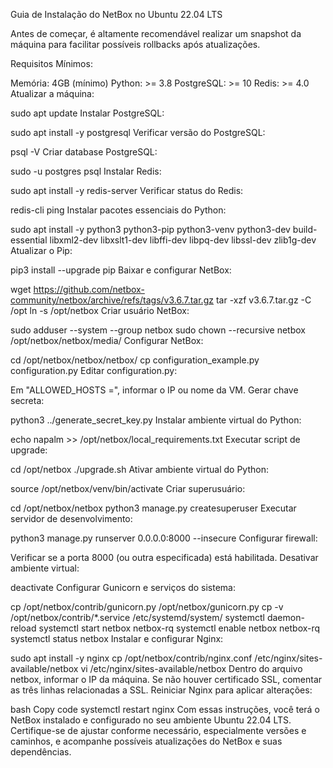 Guia de Instalação do NetBox no Ubuntu 22.04 LTS

Antes de começar, é altamente recomendável realizar um snapshot da máquina para facilitar possíveis rollbacks após atualizações.

Requisitos Mínimos:

Memória: 4GB (mínimo)
Python: >= 3.8
PostgreSQL: >= 10
Redis: >= 4.0
Atualizar a máquina:

sudo apt update
Instalar PostgreSQL:

sudo apt install -y postgresql
Verificar versão do PostgreSQL:

psql -V
Criar database PostgreSQL:

sudo -u postgres psql
Instalar Redis:

sudo apt install -y redis-server
Verificar status do Redis:

redis-cli ping
Instalar pacotes essenciais do Python:

sudo apt install -y python3 python3-pip python3-venv python3-dev build-essential libxml2-dev libxslt1-dev libffi-dev libpq-dev libssl-dev zlib1g-dev
Atualizar o Pip:

pip3 install --upgrade pip
Baixar e configurar NetBox:

wget https://github.com/netbox-community/netbox/archive/refs/tags/v3.6.7.tar.gz
tar -xzf v3.6.7.tar.gz -C /opt
ln -s /opt/netbox
Criar usuário NetBox:

sudo adduser --system --group netbox
sudo chown --recursive netbox /opt/netbox/netbox/media/
Configurar NetBox:

cd /opt/netbox/netbox/netbox/
cp configuration_example.py configuration.py
Editar configuration.py:

Em "ALLOWED_HOSTS =", informar o IP ou nome da VM.
Gerar chave secreta:

python3 ../generate_secret_key.py
Instalar ambiente virtual do Python:

echo napalm >> /opt/netbox/local_requirements.txt
Executar script de upgrade:

cd /opt/netbox
./upgrade.sh
Ativar ambiente virtual do Python:

source /opt/netbox/venv/bin/activate
Criar superusuário:

cd /opt/netbox/netbox
python3 manage.py createsuperuser
Executar servidor de desenvolvimento:

python3 manage.py runserver 0.0.0.0:8000 --insecure
Configurar firewall:

Verificar se a porta 8000 (ou outra especificada) está habilitada.
Desativar ambiente virtual:

deactivate
Configurar Gunicorn e serviços do sistema:

cp /opt/netbox/contrib/gunicorn.py /opt/netbox/gunicorn.py
cp -v /opt/netbox/contrib/*.service /etc/systemd/system/
systemctl daemon-reload
systemctl start netbox netbox-rq
systemctl enable netbox netbox-rq
systemctl status netbox
Instalar e configurar Nginx:

sudo apt install -y nginx
cp /opt/netbox/contrib/nginx.conf /etc/nginx/sites-available/netbox
vi /etc/nginx/sites-available/netbox
Dentro do arquivo netbox, informar o IP da máquina. Se não houver certificado SSL, comentar as três linhas relacionadas a SSL.
Reiniciar Nginx para aplicar alterações:

bash
Copy code
systemctl restart nginx
Com essas instruções, você terá o NetBox instalado e configurado no seu ambiente Ubuntu 22.04 LTS. Certifique-se de ajustar conforme necessário, especialmente versões e caminhos, e acompanhe possíveis atualizações do NetBox e suas dependências.
